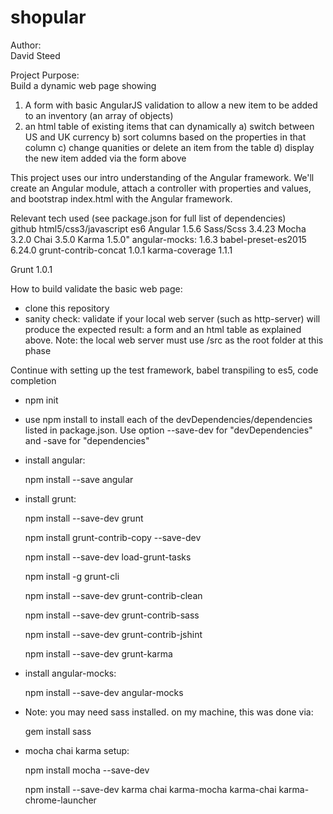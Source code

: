 # shopular

Author:  
David Steed

Project Purpose:  
Build a dynamic web page showing 
1.  A form with basic AngularJS validation to allow a new item to be added to an inventory (an array of objects)
2.  an html table of existing items that can dynamically
 a) switch between US and UK currency
 b) sort columns based on the properties in that column
 c) change quanities or delete an item from the table
 d) display the new item added via the form above

This project uses our intro understanding of the Angular framework.  We'll create an Angular module, attach a controller with properties and values, and bootstrap index.html with the Angular framework.

Relevant tech used (see package.json for full list of dependencies)  
github
html5/css3/javascript es6
Angular 1.5.6
Sass/Scss 3.4.23
Mocha 3.2.0
Chai 3.5.0
Karma 1.5.0"
angular-mocks: 1.6.3
babel-preset-es2015 6.24.0
grunt-contrib-concat 1.0.1
karma-coverage 1.1.1

Grunt 1.0.1

How to build validate the basic web page:

- clone this repository
- sanity check:  validate if your local web server (such as http-server) will produce the expected result:  a form and an html table as explained above.  Note:  the local web server must use /src as the root folder at this phase

Continue with setting up the test framework, babel transpiling to es5, code completion
- npm init

- use npm install to install each of the devDependencies/dependencies listed in package.json.  Use option --save-dev for "devDependencies" and -save for "dependencies"

- install angular:

  npm install --save angular


- install grunt:

  npm install --save-dev grunt
  
  npm install grunt-contrib-copy --save-dev

  npm install --save-dev load-grunt-tasks
  
  npm install -g grunt-cli
  
  npm install --save-dev grunt-contrib-clean
  
  npm install --save-dev grunt-contrib-sass
  
  npm install --save-dev grunt-contrib-jshint
  
  npm install --save-dev grunt-karma


- install angular-mocks:
  
  npm install --save-dev angular-mocks


- Note:  you may need sass installed.  on my machine, this was done via:
 
  gem install sass


- mocha chai karma setup:

  npm install mocha --save-dev
 
  npm install --save-dev karma chai karma-mocha karma-chai karma-chrome-launcher

 








